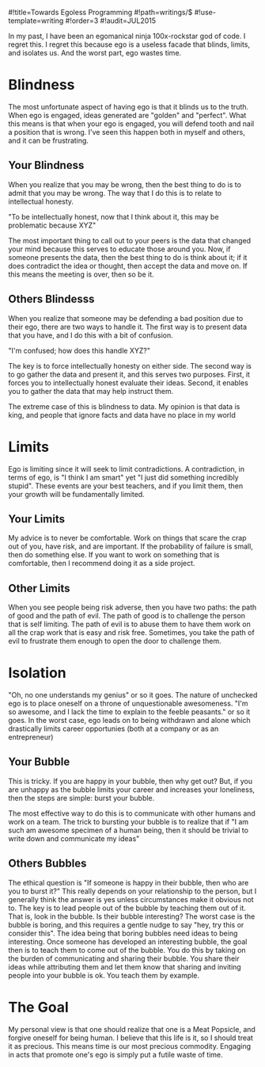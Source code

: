 #!title=Towards Egoless Programming
#!path=writings/$
#!use-template=writing
#!order=3
#!audit=JUL2015

In my past, I have been an egomanical ninja 100x-rockstar god of code. I regret this. I regret this because ego is a useless facade that blinds, limits, and isolates us. And the worst part, ego wastes time.

# Blindness

The most unfortunate aspect of having ego is that it blinds us to the truth. When ego is engaged, ideas generated are "golden" and "perfect". What this means is that when your ego is engaged, you will defend tooth and nail a position that is wrong. I've seen this happen both in myself and others, and it can be frustrating.

## Your Blindness

When you realize that you may be wrong, then the best thing to do is to admit that you may be wrong. The way that I do this is to relate to intellectual honesty.

   "To be intellectually honest, now that I think about it, this may be problematic because XYZ"

The most important thing to call out to your peers is the data that changed your mind because this serves to educate those around you. Now, if someone presents the data, then the best thing to do is think about it; if it does contradict the idea or thought, then accept the data and move on. If this means the meeting is over, then so be it.

## Others Blindesss

When you realize that someone may be defending a bad position due to their ego, there are two ways to handle it. The first way is to present data that you have, and I do this with a bit of confusion.

   "I'm confused; how does this handle XYZ?"

The key is to force intellectually honesty on either side. The second way is to go gather the data and present it, and this serves two purposes. First, it forces you to intellectually honest evaluate their ideas. Second, it enables you to gather the data that may help instruct them.

The extreme case of this is blindness to data. My opinion is that data is king, and people that ignore facts and data have no place in my world

# Limits

Ego is limiting since it will seek to limit contradictions. A contradiction, in terms of ego, is "I think I am smart" yet "I just did something incredibly stupid". These events are your best teachers, and if you limit them, then your growth will be fundamentally limited.

## Your Limits

My advice is to never be comfortable. Work on things that scare the crap out of you, have risk, and are important. If the probability of failure is small, then do something else. If you want to work on something that is comfortable, then I recommend doing it as a side project.

## Other Limits

When you see people being risk adverse, then you have two paths: the path of good and the path of evil. The path of good is to challenge the person that is self limiting. The path of evil is to abuse them to have them work on all the crap work that is easy and risk free. Sometimes, you take the path of evil to frustrate them enough to open the door to challenge them.

# Isolation

"Oh, no one understands my genius" or so it goes. The nature of unchecked ego is to place oneself on a throne of unquestionable awesomeness. "I'm so awesome, and I lack the time to explain to the feeble peasants." or so it goes. In the worst case, ego leads on to being withdrawn and alone which drastically limits career opportunies (both at a company or as an entrepreneur)

## Your Bubble

This is tricky. If you are happy in your bubble, then why get out? But, if you are unhappy as the bubble limits your career and increases your loneliness, then the steps are simple: burst your bubble.

The most effective way to do this is to communicate with other humans and work on a team. The trick to bursting your bubble is to realize that if "I am such am awesome specimen of a human being, then it should be trivial to write down and communicate my ideas"

## Others Bubbles

The ethical question is "If someone is happy in their bubble, then who are you to burst it?" This really depends on your relationship to the person, but I generally think the answer is yes unless circumstances make it obvious not to. The key is to lead people out of the bubble by teaching them out of it. That is, look in the bubble. Is their bubble interesting? The worst case is the bubble is boring, and this requires a gentle nudge to say "hey, try this or consider this". The idea being that boring bubbles need ideas to being interesting. Once someone has developed an interesting bubble, the goal then is to teach them to come out of the bubble. You do this by taking on the burden of communicating and sharing their bubble. You share their ideas while attributing them and let them know that sharing and inviting people into your bubble is ok. You teach them by example.

# The Goal

My personal view is that one should realize that one is a Meat Popsicle, and forgive oneself for being human. I believe that this life is it, so I should treat it as precious. This means time is our most precious commodity. Engaging in acts that promote one's ego is simply put a futile waste of time.
